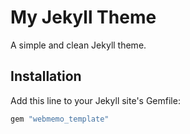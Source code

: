 # My Jekyll Theme

A simple and clean Jekyll theme.

## Installation

Add this line to your Jekyll site's Gemfile:

```ruby
gem "webmemo_template"
```
